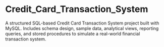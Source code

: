 # Credit_Card_Transaction_System
A structured SQL-based Credit Card Transaction System project built with MySQL. Includes schema design, sample data, analytical views, reporting queries, and stored procedures to simulate a real-world financial transaction system.
